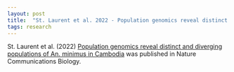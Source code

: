 ```yaml
---
layout: post
title:  "St. Laurent et al. 2022 - Population genomics reveal distinct and diverging populations of An. minimus in Cambodia"
tags: research
---
```


St. Laurent et al. (2022) [Population genomics reveal distinct and diverging populations of An. minimus in Cambodia](https://doi.org/10.1038/s42003-022-04259-y) was published in Nature Communications Biology.
